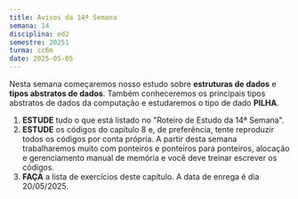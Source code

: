 ```yaml
---
title: Avisos da 14ª Semana
semana: 14
disciplina: ed2
semestre: 20251
turma: cc6m
date: 2025-05-05
---
```


Nesta semana começaremos nosso estudo sobre **estruturas de dados** e **tipos
abstratos de dados**. Também conheceremos os principais tipos abstratos de dados
da computação e estudaremos o tipo de dado **PILHA**.

1. **ESTUDE** tudo o que está listado no "Roteiro de Estudo da 14ª Semana".
1. **ESTUDE** os códigos do capítulo 8 e, de preferência, tente reproduzir todos
   os códigos por conta própria. A partir desta semana trabalharemos muito com
   ponteiros e ponteiros para ponteiros, alocação e gerenciamento manual de
   memória e você deve treinar escrever os códigos.
1. **FAÇA** a lista de exercícios deste capítulo. A data de enrega é dia
   20/05/2025.

